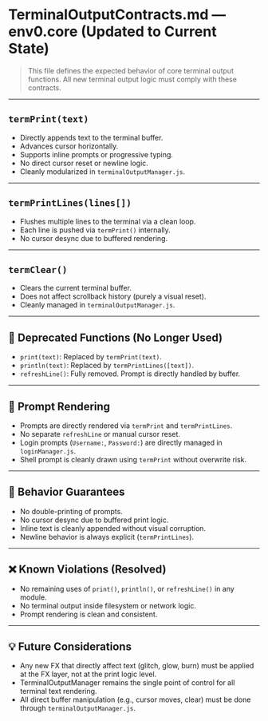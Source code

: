 # TerminalOutputContracts.md — env0.core (Updated to Current State)

> This file defines the expected behavior of core terminal output functions.
> All new terminal output logic must comply with these contracts.

---

## `termPrint(text)`

- Directly appends text to the terminal buffer.
- Advances cursor horizontally.
- Supports inline prompts or progressive typing.
- No direct cursor reset or newline logic.
- Cleanly modularized in `terminalOutputManager.js`.

---

## `termPrintLines(lines[])`

- Flushes multiple lines to the terminal via a clean loop.
- Each line is pushed via `termPrint()` internally.
- No cursor desync due to buffered rendering.

---

## `termClear()`

- Clears the current terminal buffer.
- Does not affect scrollback history (purely a visual reset).
- Cleanly managed in `terminalOutputManager.js`.

---

## 🚫 Deprecated Functions (No Longer Used)

- `print(text)`: Replaced by `termPrint(text)`.
- `println(text)`: Replaced by `termPrintLines([text])`.
- `refreshLine()`: Fully removed. Prompt is directly handled by buffer.

---

## 🧩 Prompt Rendering

- Prompts are directly rendered via `termPrint` and `termPrintLines`.
- No separate `refreshLine` or manual cursor reset.
- Login prompts (`Username:`, `Password:`) are directly managed in `loginManager.js`.
- Shell prompt is cleanly drawn using `termPrint` without overwrite risk.

---

## 🚀 Behavior Guarantees

- No double-printing of prompts.
- No cursor desync due to buffered print logic.
- Inline text is cleanly appended without visual corruption.
- Newline behavior is always explicit (`termPrintLines`).

---

## ❌ Known Violations (Resolved)

- No remaining uses of `print()`, `println()`, or `refreshLine()` in any module.
- No terminal output inside filesystem or network logic.
- Prompt rendering is clean and consistent.

---

## 💡 Future Considerations

- Any new FX that directly affect text (glitch, glow, burn) must be applied at the FX layer, not at the print logic level.
- TerminalOutputManager remains the single point of control for all terminal text rendering.
- All direct buffer manipulation (e.g., cursor moves, clear) must be done through `terminalOutputManager.js`.

